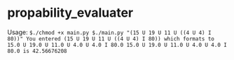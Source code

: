 # propability_evaluater

Usage:
   `$./chmod +x main.py
    $./main.py "(15 U 19 U 11 U ((4 U 4) I 80))"
    You entered (15 U 19 U 11 U ((4 U 4) I 80)) which formats to 15.0 U 19.0 U 11.0 U 4.0 U 4.0 I 80.0
    15.0 U 19.0 U 11.0 U 4.0 U 4.0 I 80.0 is 42.56676208
  `
